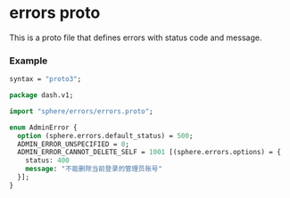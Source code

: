 # errors proto

This is a proto file that defines errors with status code and message.

### Example

```protobuf
syntax = "proto3";

package dash.v1;

import "sphere/errors/errors.proto";

enum AdminError {
  option (sphere.errors.default_status) = 500;
  ADMIN_ERROR_UNSPECIFIED = 0;
  ADMIN_ERROR_CANNOT_DELETE_SELF = 1001 [(sphere.errors.options) = {
    status: 400
    message: "不能删除当前登录的管理员账号"
  }];
}
```